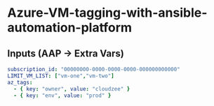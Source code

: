 # Azure-VM-tagging-with-ansible-automation-platform

## Inputs (AAP → Extra Vars)
```yaml
subscription_id: "00000000-0000-0000-0000-000000000000"
LIMIT_VM_LIST: ["vm-one","vm-two"]
az_tags:
  - { key: "owner", value: "cloudzee" }
  - { key: "env", value: "prod" }

